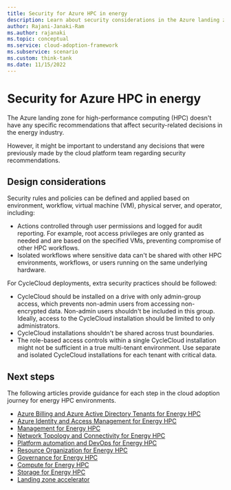 ```yaml
---
title: Security for Azure HPC in energy
description: Learn about security considerations in the Azure landing zone for high-performance computing (HPC) in the energy sector.
author: Rajani-Janaki-Ram
ms.author: rajanaki
ms.topic: conceptual
ms.service: cloud-adoption-framework
ms.subservice: scenario
ms.custom: think-tank
ms.date: 11/15/2022
---
```


# Security for Azure HPC in energy

The Azure landing zone for high-performance computing (HPC) doesn't have any specific recommendations that affect security-related decisions in the energy industry.

However, it might be important to understand any decisions that were previously made by the cloud platform team regarding security recommendations.

## Design considerations

Security rules and policies can be defined and applied based on environment, workflow, virtual machine (VM), physical server, and operator, including:
- Actions controlled through user permissions and logged for audit reporting. For example, root access privileges are only granted as needed and are based on the specified VMs, preventing compromise of other HPC workflows.
- Isolated workflows where sensitive data can't be shared with other HPC environments, workflows, or users running on the same underlying hardware.

For CycleCloud deployments, extra security practices should be followed:
- CycleCloud should be installed on a drive with only admin-group access, which prevents non-admin users from accessing non-encrypted data. Non-admin users shouldn't be included in this group. Ideally, access to the CycleCloud installation should be limited to only administrators.
- CycleCloud installations shouldn't be shared across trust boundaries.
- The role-based access controls within a single CycleCloud installation might not be sufficient in a true multi-tenant environment. Use separate and isolated CycleCloud installations for each tenant with critical data.

## Next steps

The following articles provide guidance for each step in the cloud adoption journey for energy HPC environments.

- [Azure Billing and Azure Active Directory Tenants for Energy HPC](./azure-billing-active-directory-tenant.md)
- [Azure Identity and Access Management for Energy HPC](./identity-access-management.md)
- [Management for Energy HPC](./management.md)
- [Network Topology and Connectivity for Energy HPC](./network-topology-connectivity.md)
- [Platform automation and DevOps for Energy HPC](./platform-automation-devops.md)
- [Resource Organization for Energy HPC](./resource-organization.md)
- [Governance for Energy HPC](./security-governance-compliance.md)
- [Compute for Energy HPC](./compute.md)
- [Storage for Energy HPC](./storage.md)
- [Landing zone accelerator](../azure-hpc-landing-zone-accelerator.md)